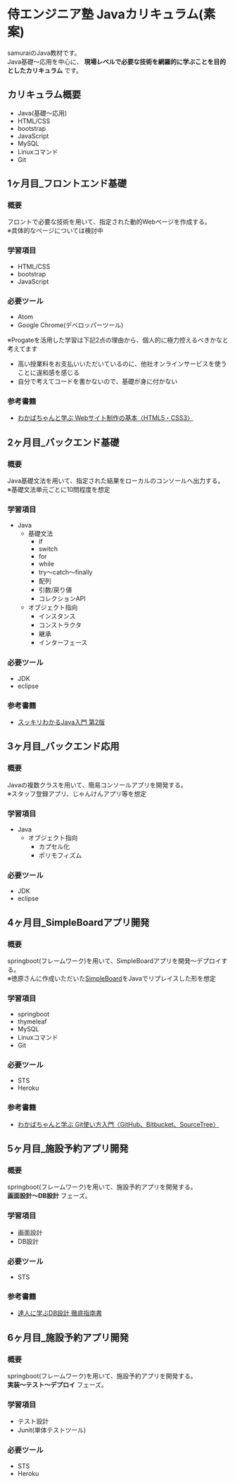 # 侍エンジニア塾 Javaカリキュラム(素案)

samuraiのJava教材です。  
Java基礎～応用を中心に、 **現場レベルで必要な技術を網羅的に学ぶことを目的としたカリキュラム** です。


## カリキュラム概要

- Java(基礎～応用)
- HTML/CSS
- bootstrap
- JavaScript
- MySQL
- Linuxコマンド
- Git


## 1ヶ月目_フロントエンド基礎

### 概要
フロントで必要な技術を用いて、指定された動的Webページを作成する。  
※具体的なページについては検討中

### 学習項目
- HTML/CSS
- bootstrap
- JavaScript

### 必要ツール
- Atom
- Google Chrome(デベロッパーツール)

※Progateを活用した学習は下記2点の理由から、個人的に極力控えるべきかなと考えてます
- 高い授業料をお支払いいただいているのに、他社オンラインサービスを使うことに違和感を感じる
- 自分で考えてコードを書かないので、基礎が身に付かない

### 参考書籍
- [わかばちゃんと学ぶ Webサイト制作の基本〈HTML5・CSS3〉](https://www.amazon.co.jp/%E3%82%8F%E3%81%8B%E3%81%B0%E3%81%A1%E3%82%83%E3%82%93%E3%81%A8%E5%AD%A6%E3%81%B6-Web%E3%82%B5%E3%82%A4%E3%83%88%E5%88%B6%E4%BD%9C%E3%81%AE%E5%9F%BA%E6%9C%AC%E3%80%88HTML5%E3%83%BBCSS3%E3%80%89-%E6%B9%8A%E5%B7%9D-%E3%81%82%E3%81%84/dp/4863541945/ref=pd_sbs_14_1/358-3488667-9307968?_encoding=UTF8&pd_rd_i=4863541945&pd_rd_r=dadc8c87-7012-11e9-a77f-d9177877a1c9&pd_rd_w=YjFle&pd_rd_wg=vq0EL&pf_rd_p=ad2ea29d-ea11-483c-9db2-6b5875bb9b73&pf_rd_r=V29HEFM22THH0Z6PKKY0&psc=1&refRID=V29HEFM22THH0Z6PKKY0)


## 2ヶ月目_バックエンド基礎

### 概要
Java基礎文法を用いて、指定された結果をローカルのコンソールへ出力する。  
※基礎文法単元ごとに10問程度を想定

### 学習項目
- Java
  - 基礎文法
    - if
    - switch
    - for
    - while
    - try～catch～finally
    - 配列
    - 引数/戻り値
    - コレクションAPI
  - オブジェクト指向
    - インスタンス
    - コンストラクタ
    - 継承
    - インターフェース

### 必要ツール
- JDK
- eclipse

### 参考書籍
- [スッキリわかるJava入門 第2版](https://www.amazon.co.jp/%E3%82%B9%E3%83%83%E3%82%AD%E3%83%AA%E3%82%8F%E3%81%8B%E3%82%8BJava%E5%85%A5%E9%96%80-%E7%AC%AC2%E7%89%88-%E3%82%B9%E3%83%83%E3%82%AD%E3%83%AA%E3%82%B7%E3%83%AA%E3%83%BC%E3%82%BA-%E4%B8%AD%E5%B1%B1-%E6%B8%85%E5%96%AC/dp/484433638X/ref=pd_sbs_14_1/358-3488667-9307968?_encoding=UTF8&pd_rd_i=484433638X&pd_rd_r=eae8107c-7012-11e9-9183-a584ee82eab0&pd_rd_w=E6GAY&pd_rd_wg=xpdS3&pf_rd_p=ad2ea29d-ea11-483c-9db2-6b5875bb9b73&pf_rd_r=QMHDKTPFAQ8550YQQB09&psc=1&refRID=QMHDKTPFAQ8550YQQB09)


## 3ヶ月目_バックエンド応用

### 概要
Javaの複数クラスを用いて、簡易コンソールアプリを開発する。  
※スタッフ登録アプリ、じゃんけんアプリ等を想定

### 学習項目
- Java
  - オブジェクト指向
    - カプセル化
    - ポリモフィズム

### 必要ツール
- JDK
- eclipse


## 4ヶ月目_SimpleBoardアプリ開発

### 概要
springboot(フレームワーク)を用いて、SimpleBoardアプリを開発～デプロイする。  
※徳原さんに作成いただいた[SimpleBoard](https://samurai-rails-sample.herokuapp.com/)をJavaでリプレイスした形を想定

### 学習項目
- springboot
- thymeleaf
- MySQL
- Linuxコマンド
- Git

### 必要ツール
- STS
- Heroku

### 参考書籍
- [わかばちゃんと学ぶ Git使い方入門〈GitHub、Bitbucket、SourceTree〉](https://www.amazon.co.jp/%E3%82%8F%E3%81%8B%E3%81%B0%E3%81%A1%E3%82%83%E3%82%93%E3%81%A8%E5%AD%A6%E3%81%B6-Git%E4%BD%BF%E3%81%84%E6%96%B9%E5%85%A5%E9%96%80%E3%80%88GitHub%E3%80%81Bitbucket%E3%80%81SourceTree%E3%80%89-%E6%B9%8A%E5%B7%9D-%E3%81%82%E3%81%84/dp/4863542178/ref=pd_lpo_sbs_14_t_0?_encoding=UTF8&psc=1&refRID=1N3973CR0VHXSMJ2QM74)


## 5ヶ月目_施設予約アプリ開発

### 概要
springboot(フレームワーク)を用いて、施設予約アプリを開発する。  
**画面設計～DB設計** フェーズ。

### 学習項目
- 画面設計
- DB設計

### 必要ツール
- STS

### 参考書籍
- [達人に学ぶDB設計 徹底指南書](https://www.amazon.co.jp/%E9%81%94%E4%BA%BA%E3%81%AB%E5%AD%A6%E3%81%B6DB%E8%A8%AD%E8%A8%88-%E5%BE%B9%E5%BA%95%E6%8C%87%E5%8D%97%E6%9B%B8-%E3%83%9F%E3%83%83%E3%82%AF-ebook/dp/B00EE1XPAI/ref=pd_sim_351_1/358-3488667-9307968?_encoding=UTF8&pd_rd_i=B00EE1XPAI&pd_rd_r=4b6dfeb4-7013-11e9-a39a-454ebff47c95&pd_rd_w=rgXVc&pd_rd_wg=hbCzp&pf_rd_p=b88353e4-7ed3-4da1-bc65-341dfa3a88ce&pf_rd_r=3CA2V2QZ1Y5XY8ECMZC4&psc=1&refRID=3CA2V2QZ1Y5XY8ECMZC4)


## 6ヶ月目_施設予約アプリ開発

### 概要
springboot(フレームワーク)を用いて、施設予約アプリを開発する。  
**実装～テスト～デプロイ** フェーズ。

### 学習項目
- テスト設計
- Junit(単体テストツール)

### 必要ツール
- STS
- Heroku
